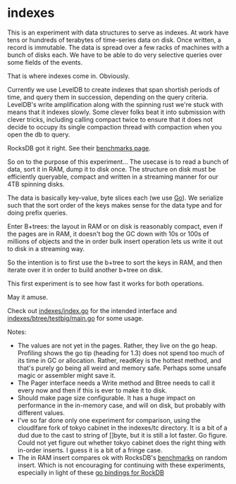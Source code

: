 indexes
=======

This is an experiment with data structures to serve as indexes. At
work have tens or hundreds of terabytes of time-series data on
disk. Once written, a record is immutable. The data is spread over a
few racks of machines with a bunch of disks each. We have to be able
to do very selective queries over some fields of the events.

That is where indexes come in. Obviously.

Currently we use LevelDB to create indexes that span shortish periods
of time, and query them in succession, depending on the query
criteria. LevelDB's write amplification along with the spinning rust
we're stuck with means that it indexes slowly. Some clever folks beat
it into submission with clever tricks, including calling compact twice
to ensure that it does not decide to occupy its single compaction
thread with compaction when you open the db to query.

RocksDB got it right. See their [benchmarks
page](https://github.com/facebook/rocksdb/wiki/Performance-Benchmarks).

So on to the purpose of this experiment... The usecase is to read a
bunch of data, sort it in RAM, dump it to disk once. The structure on
disk must be efficiently queryable, compact and written in a streaming
manner for our 4TB spinning disks.

The data is basically key-value, byte slices each (we use
[Go](http://golang.org)). We serialize such that the sort order of the
keys makes sense for the data type and for doing prefix queries.

Enter B+trees: the layout in RAM or on disk is reasonably compact,
even if the pages are in RAM, it doesn't bog the GC down with 10s or
100s of millions of objects and the in order bulk insert operation
lets us write it out to disk in a streaming way.

So the intention is to first use the b+tree to sort the keys in RAM,
and then iterate over it in order to build another b+tree on disk.

This first experiment is to see how fast it works for both operations.

May it amuse.

Check out [indexes/index.go](https://github.com/avisagie/indexes/blob/master/index.go) for the intended interface and [indexes/btree/testbig/main.go](https://github.com/avisagie/indexes/blob/master/btree/testbig/main.go) for some usage.

Notes:
* The values are not yet in the pages. Rather, they live on the go heap. Profiling shows the go tip (heading for 1.3) does not spend too much of its time in GC or allocation. Rather, readKey is the hottest method, and that's purely go being all weird and memory safe. Perhaps some unsafe magic or assembler might save it.
* The Pager interface needs a Write method and Btree needs to call it every now and then if this is ever to make it to disk.
* Should make page size configurable. It has a huge impact on performance in the in-memory case, and will on disk, but probably with different values.
* I've so far done only one experiment for comparison, using the cloudlfare fork of tokyo cabinet in the indexes/tc directory. It is a bit of a dud due to the cast to string of []byte, but it is still a lot faster. Go figure. Could not yet figure out whether tokyo cabinet does the right thing with in-order inserts. I guess it is a bit of a fringe case.
* The in RAM insert compares ok with RocksDB's [benchmarks](https://github.com/facebook/rocksdb/wiki/Performance-Benchmarks) on random insert. Which is not encouraging for continuing with these experiments, especially in light of these [go bindings for RockDB](https://github.com/alberts/gorocks)
